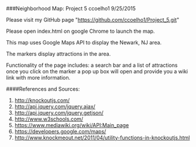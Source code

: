 ###Neighborhood Map: Project 5  ccoelho1 9/25/2015

Please visit my GitHub page "https://github.com/ccoelho1/Project_5.git"

Please open index.html on google Chrome to launch the map. 

This map uses Google Maps API to display the Newark, NJ area.

The markers display attractions in the area. 

Functionality of the page includes: 
a search bar and a list of attractions once you click on the marker a pop up box will open and provide you a wiki link with more information.


####References and Sources:
1. http://knockoutjs.com/
2. http://api.jquery.com/jquery.ajax/
3. http://api.jquery.com/jquery.getjson/
4. http://www.w3schools.com/
5. https://www.mediawiki.org/wiki/API:Main_page
6. https://developers.google.com/maps/
7. http://www.knockmeout.net/2011/04/utility-functions-in-knockoutjs.html
